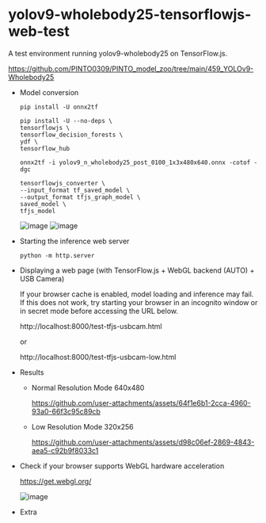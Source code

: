 # yolov9-wholebody25-tensorflowjs-web-test
A test environment running yolov9-wholebody25 on TensorFlow.js.

https://github.com/PINTO0309/PINTO_model_zoo/tree/main/459_YOLOv9-Wholebody25

- Model conversion

    ```
    pip install -U onnx2tf

    pip install -U --no-deps \
    tensorflowjs \
    tensorflow_decision_forests \
    ydf \
    tensorflow_hub

    onnx2tf -i yolov9_n_wholebody25_post_0100_1x3x480x640.onnx -cotof -dgc

    tensorflowjs_converter \
    --input_format tf_saved_model \
    --output_format tfjs_graph_model \
    saved_model \
    tfjs_model
    ```
    ![image](https://github.com/user-attachments/assets/23930019-854e-4346-b502-e7a051f3b7d2)
    ![image](https://github.com/user-attachments/assets/f6a24109-5dd6-421d-a7c8-06b29ae45843)

- Starting the inference web server
    ```
    python -m http.server
    ```

- Displaying a web page (with TensorFlow.js + WebGL backend (AUTO) + USB Camera)

    If your browser cache is enabled, model loading and inference may fail. If this does not work, try starting your browser in an incognito window or in secret mode before accessing the URL below.

    http://localhost:8000/test-tfjs-usbcam.html

    or

    http://localhost:8000/test-tfjs-usbcam-low.html

- Results

    - Normal Resolution Mode 640x480

        https://github.com/user-attachments/assets/64f1e6b1-2cca-4960-93a0-66f3c95c89cb

    - Low Resolution Mode 320x256

        https://github.com/user-attachments/assets/d98c06ef-2869-4843-aea5-c92b9f8033c1

- Check if your browser supports WebGL hardware acceleration

    https://get.webgl.org/

    ![image](https://github.com/user-attachments/assets/19e42666-e334-49d2-a1e9-c08121b9f709)

- Extra
